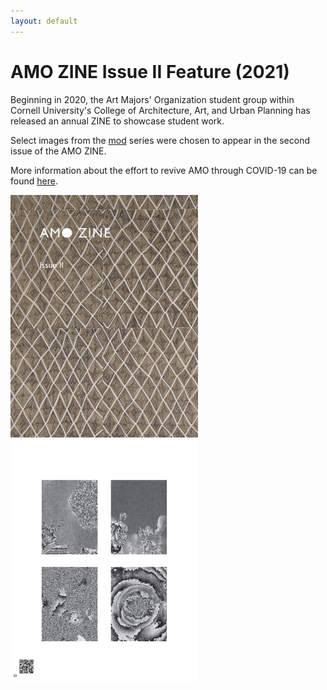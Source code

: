 ```yaml
---
layout: default
---
```


# AMO ZINE Issue II Feature (2021)

Beginning in 2020, the Art Majors' Organization student group within
Cornell University's College of Architecture, Art, and Urban Planning has
released an annual ZINE to showcase student work.

Select images from the [mod](/artworks/2021-03-07-mod) series were chosen to
appear in the second issue of the AMO ZINE.

More information about the effort to revive AMO through COVID-19 can be found
[here](https://www.sabrinahaertiggonzalez.com/copy-of-johnson-mueseum-coloring-bo-1).

<img src="amo_zine_issue_2.jpeg" width="300"/>
<img src="mod_zine_page.jpeg" width="300"/>
